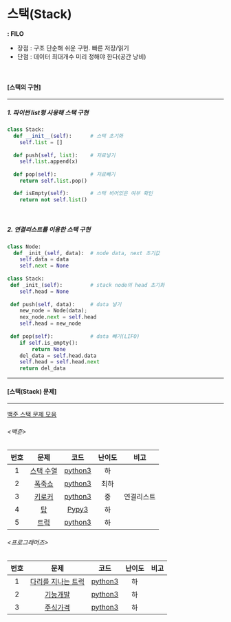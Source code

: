 # 스택(Stack)

**: FILO**

- 장점 : 구조 단순해 쉬운 구현. 빠른 저장/읽기
- 단점 : 데이터 최대개수 미리 정해야 한다(공간 낭비)

<br>

#### [스택의 구현]

-----

##### 1. 파이썬 list형 사용해 스택 구현

```python
class Stack:
  def __init__(self):      # 스택 초기화
    self.list = []
    
  def push(self, list):    # 자료넣기
    self.list.append(x)
    
  def pop(self):           # 자료빼기
    return self.list.pop()

  def isEmpty(self):       # 스택 비어있은 여부 확인
    return not self.list()
```

<br>

##### 2. 연결리스트를 이용한 스택 구현

```python
class Node:
  def _init_(self, data):  # node data, next 초기값
    self.data = data
    self.next = None
    
class Stack:
 def _init_(self):         # stack node의 head 초기화
    self.head = None
 
 def push(self, data):     # data 넣기
    new_node = Node(data);
    nex_node.next = self.head
    self.head = new_node
    
 def pop(self):            # data 빼기(LIFO)
    if self.is_empty():
        return None
    del_data = self.head.data
    self.head = self.head.next
    return del_data
```



-------

#### [스택(Stack) 문제]

------

[백준 스택 문제 모음](https://www.acmicpc.net/problem/tag/%EC%8A%A4%ED%83%9D)

###### <백준>

| 번호 |                       문제                        |                    코드                     | 난이도 |    비고    |
| :--: | :-----------------------------------------------: | :-----------------------------------------: | :----: | :--------: |
|  1   | [스택 수열](https://www.acmicpc.net/problem/1874) | [python3](../Quizes/backjoon/back_1874.py)  |   하   |            |
|  2   |  [폭죽쇼](https://www.acmicpc.net/problem/1773)   | [python3](../Quizes/backjoon/back_1773.py)  |  최하  |            |
|  3   |  [키로커](https://www.acmicpc.net/problem/5397)   | [python3](../Quizes/backjoon/back_5397.py)  |   중   | 연결리스트 |
|  4   |    [탑](https://www.acmicpc.net/problem/2493)     |  [Pypy3](../Quizes/backjoon/back_2493.py)   |   하   |            |
|  5   |   [트럭](https://www.acmicpc.net/problem/13335)   | [python3](../Quizes/backjoon/back_13335.py) |   하   |            |

###### <프로그래머즈>

| 번호 |                             문제                             |                        코드                        | 난이도 | 비고 |
| :--: | :----------------------------------------------------------: | :------------------------------------------------: | :----: | :--: |
|  1   | [다리를 지나는 트럭](https://programmers.co.kr/learn/courses/30/lessons/42583) | [python3](../Quizes/programmers/truck_crossing.py) |   하   |      |
|  2   | [기능개발](https://programmers.co.kr/learn/courses/30/lessons/42586) |  [python3](../Quizes/programmers/function_dev.py)  |   하   |      |
|  3   | [주식가격](https://programmers.co.kr/learn/courses/30/lessons/42584) |  [python3](../Quizes/programmers/stock_price.py)   |   하   |      |


